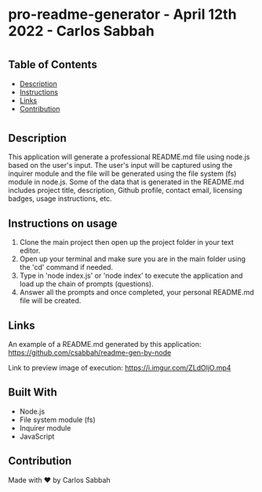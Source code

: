 # pro-readme-generator - April 12th 2022 - Carlos Sabbah

#

## Table of Contents

- [Description](#Description)
- [Instructions](#Instructions)
- [Links](#Links)
- [Contribution](#Contribution)

#

## Description

This application will generate a professional README.md file using node.js based on the user's input. The user's input will be captured using the inquirer module and the file will be generated using the file system (fs) module in node.js. Some of the data that is generated in the README.md includes project title, description, Github profile, contact email, licensing badges, usage instructions, etc.

## Instructions on usage

1. Clone the main project then open up the project folder in your text editor.
2. Open up your terminal and make sure you are in the main folder using the 'cd' command if needed.
3. Type in 'node index.js' or 'node index' to execute the application and load up the chain of prompts (questions).
4. Answer all the prompts and once completed, your personal README.md file will be created.

## Links

An example of a README.md generated by this application:
https://github.com/csabbah/readme-gen-by-node

Link to preview image of execution:
https://i.imgur.com/ZLdOljO.mp4

## Built With

- Node.js
- File system module (fs)
- Inquirer module
- JavaScript

## Contribution

Made with ❤️ by Carlos Sabbah
